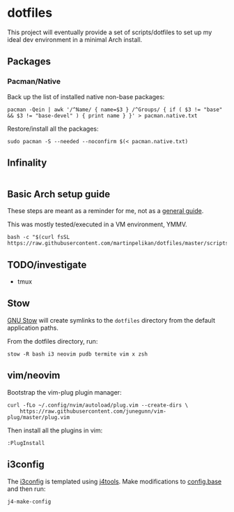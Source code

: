 # dotfiles
This project will eventually provide a set of scripts/dotfiles to set up my
ideal dev environment in a minimal Arch install.

## Packages

### Pacman/Native
Back up the list of installed native non-base packages:

```Shell
pacman -Qein | awk '/^Name/ { name=$3 } /^Groups/ { if ( $3 != "base" && $3 != "base-devel" ) { print name } }' > pacman.native.txt
```

Restore/install all the packages:

```Shell
sudo pacman -S --needed --noconfirm $(< pacman.native.txt)
```

## Infinality
```Shell
```

## Basic Arch setup guide
These steps are meant as a reminder for me, not as a
[general guide](https://wiki.archlinux.org/index.php/beginners'_guide).

This was mostly tested/executed in a VM environment, YMMV.

```Shell
bash -c "$(curl fsSL https://raw.githubusercontent.com/martinpelikan/dotfiles/master/scripts/01_install.sh)"
```

## TODO/investigate
* tmux

## Stow
[GNU Stow](https://www.gnu.org/software/stow/) will create symlinks to the
`dotfiles` directory from the default application paths.

From the dotfiles directory, run:
```Shell
stow -R bash i3 neovim pudb termite vim x zsh
```

## vim/neovim
Bootstrap the vim-plug plugin manager:
```Shell
curl -fLo ~/.config/nvim/autoload/plug.vim --create-dirs \
    https://raw.githubusercontent.com/junegunn/vim-plug/master/plug.vim
```

Then install all the plugins in vim:
```VimL
:PlugInstall
```

## i3config
The [i3config](./i3/.i3/config) is templated using
[j4tools](http://www.j4tools.org/). Make modifications to
[config.base](./i3/.i3/config.base) and then run:
```Shell
j4-make-config
```
